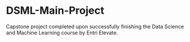 # DSML-Main-Project
Capstone project completed upon successfully finishing the Data Science and Machine Learning course by Entri Elevate.
